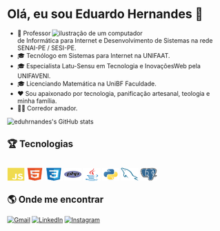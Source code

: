 # Olá, eu sou Eduardo Hernandes 👋
<img src="https://raw.githubusercontent.com/MicaelliMedeiros/micaellimedeiros/master/image/computer-illustration.png" alt="ilustração de um computador" min-width="400px" max-width="400px" width="400px" align="right">


- 🔭 Professor de Informática para Internet e Desenvolvimento de Sistemas na rede SENAI-PE / SESI-PE.<br>
- 🎓 Tecnólogo em Sistemas para Internet na UNIFAAT.<br>
- 🎓 Especialista Latu-Sensu em Tecnologia e InovaçõesWeb pela UNIFAVENI. <br>
- 🎓 Licenciando Matemática na UniBF Faculdade.<br>
- ❤ Sou apaixonado por tecnologia, panificação artesanal, teologia e minha família.
- 🏃🏻 Corredor amador.

![eduhrnandes's GitHub stats](https://github-readme-stats.vercel.app/api?username=eduhernandes&show_icons=true&theme=dracula)

## 🏆 Tecnologias
<div style="display: inline_block"><br>
  <img align="center" alt="Eduardo-Js" height="30" width="40" src="https://raw.githubusercontent.com/devicons/devicon/master/icons/javascript/javascript-plain.svg">
  <img align="center" alt="Eduardo-HTML" height="30" width="40" src="https://raw.githubusercontent.com/devicons/devicon/master/icons/html5/html5-original.svg">
  <img align="center" alt="Eduardo-CSS" height="30" width="40" src="https://raw.githubusercontent.com/devicons/devicon/master/icons/css3/css3-original.svg">
  <img align="center" alt="Eduardo-PHP" height="30" width="40" src="https://raw.githubusercontent.com/devicons/devicon/master/icons/php/php-original.svg">
  <img align="center" alt="Eduardo-Java" height="30" width="40" src="https://raw.githubusercontent.com/devicons/devicon/master/icons/java/java-original.svg" />
  <img align="center" alt="Eduardo-Python" height="30" width="40" src="https://raw.githubusercontent.com/devicons/devicon/master/icons/python/python-original.svg" />
  <img align="center" alt="Eduardo-MySQL" height="30" width="40" src="https://raw.githubusercontent.com/devicons/devicon/master/icons/mysql/mysql-original.svg"/>
  <img align="center" alt="Eduardo-PostgreSQL" height="30" width="40" src="https://raw.githubusercontent.com/devicons/devicon/master/icons/postgresql/postgresql-original.svg"/>


  
## 🌎 Onde me encontrar
<p align="left">
  <a href="mailto:prof.eduardo.hernandes@gmail.com" title="Gmail">
  <img src="https://img.shields.io/badge/-Gmail-FF0000?style=flat-square&labelColor=FF0000&logo=gmail&logoColor=white&link=LINK-DO-SEU-GMAIL" alt="Gmail"/></a>
  <a href="https://www.linkedin.com/in/eduhernandes/" title="LinkedIn">
  <img src="https://img.shields.io/badge/-Linkedin-0e76a8?style=flat-square&logo=Linkedin&logoColor=white&link=LINK-DO-SEU-LINKEDIN" alt="LinkedIn"/></a>
  <a href="https://instagram.com/eduardo.hernandes/" title="Instagram">
  <img src="https://img.shields.io/badge/-Instagram-DF0174?style=flat-square&labelColor=DF0174&logo=instagram&logoColor=white&link=LINK-DO-SEU-INSTAGRAM" alt="Instagram"/></a>
</p>

<!--
**eduhernandes/eduhernandes** is a ✨ _special_ ✨ repository because its `README.md` (this file) appears on your GitHub profile.

Here are some ideas to get you started:

- 🔭 I’m currently working on ...
- 🌱 I’m currently learning ...
- 👯 I’m looking to collaborate on ...
- 🤔 I’m looking for help with ...
- 💬 Ask me about ...
- 📫 How to reach me: ...
- 😄 Pronouns: ...
- ⚡ Fun fact: ...
-->
